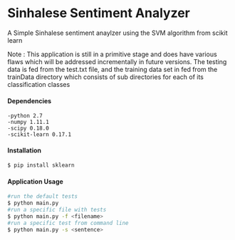 # Sinhalese Sentiment Analyzer
A Simple Sinhalese sentiment anaylzer using the SVM algorithm from scikit learn

Note : This application is still in a primitive stage and does have various flaws which will be addressed incrementally in future versions.
The testing data is fed from the test.txt file, and the training data set in fed from the trainData directory which consists of sub directories
for each of its classification classes

#### Dependencies
    -python 2.7
    -numpy 1.11.1
    -scipy 0.18.0
    -scikit-learn 0.17.1

#### Installation 

```sh
$ pip install sklearn 
```
#### Application Usage

```sh
#run the default tests
$ python main.py
#run a specific file with tests
$ python main.py -f <filename>
#run a specific test from command line
$ python main.py -s <sentence>
```